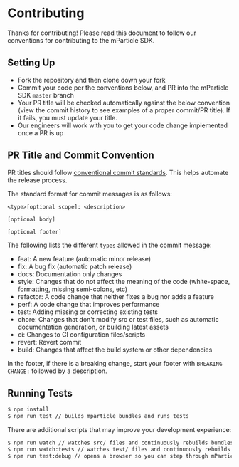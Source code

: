 # Contributing

Thanks for contributing! Please read this document to follow our conventions for contributing to the mParticle SDK.

## Setting Up

-   Fork the repository and then clone down your fork
-   Commit your code per the conventions below, and PR into the mParticle SDK `master` branch
-   Your PR title will be checked automatically against the below convention (view the commit history to see examples of a proper commit/PR title). If it fails, you must update your title.
-   Our engineers will work with you to get your code change implemented once a PR is up

## PR Title and Commit Convention

PR titles should follow [conventional commit standards](https://www.conventionalcommits.org/). This helps automate the release process.

The standard format for commit messages is as follows:

```
<type>[optional scope]: <description>

[optional body]

[optional footer]
```

The following lists the different `types` allowed in the commit message:

-   feat: A new feature (automatic minor release)
-   fix: A bug fix (automatic patch release)
-   docs: Documentation only changes
-   style: Changes that do not affect the meaning of the code (white-space, formatting, missing semi-colons, etc)
-   refactor: A code change that neither fixes a bug nor adds a feature
-   perf: A code change that improves performance
-   test: Adding missing or correcting existing tests
-   chore: Changes that don't modify src or test files, such as automatic documentation generation, or building latest assets
-   ci: Changes to CI configuration files/scripts
-   revert: Revert commit
-   build: Changes that affect the build system or other dependencies

In the footer, if there is a breaking change, start your footer with `BREAKING CHANGE:` followed by a description.

## Running Tests

```bash
$ npm install
$ npm run test // builds mparticle bundles and runs tests
```

There are additional scripts that may improve your development experience:
```bash
$ npm run watch // watches src/ files and continuously rebuilds bundles as changes are made
$ npm run watch:tests // watches test/ files and continuously rebuilds test bundles as changes are made
$ npm run test:debug // opens a browser so you can step through mParticle and test code
```

